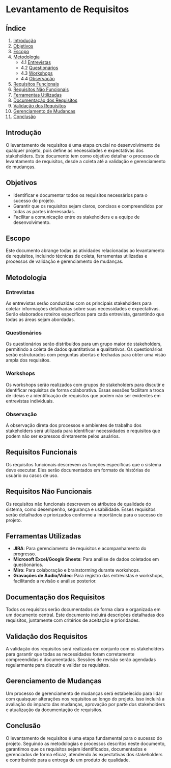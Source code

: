 # Levantamento de Requisitos

## Índice

1. [Introdução](#introdução)
2. [Objetivos](#objetivos)
3. [Escopo](#escopo)
4. [Metodologia](#metodologia)
    - 4.1 [Entrevistas](#entrevistas)
    - 4.2 [Questionários](#questionários)
    - 4.3 [Workshops](#workshops)
    - 4.4 [Observação](#observação)
5. [Requisitos Funcionais](#requisitos-funcionais)
6. [Requisitos Não Funcionais](#requisitos-não-funcionais)
7. [Ferramentas Utilizadas](#ferramentas-utilizadas)
8. [Documentação dos Requisitos](#documentação-dos-requisitos)
9. [Validação dos Requisitos](#validação-dos-requisitos)
10. [Gerenciamento de Mudanças](#gerenciamento-de-mudanças)
11. [Conclusão](#conclusão)

## Introdução

O levantamento de requisitos é uma etapa crucial no desenvolvimento de qualquer projeto, pois define as necessidades e expectativas dos stakeholders. Este documento tem como objetivo detalhar o processo de levantamento de requisitos, desde a coleta até a validação e gerenciamento de mudanças.

## Objetivos

- Identificar e documentar todos os requisitos necessários para o sucesso do projeto.
- Garantir que os requisitos sejam claros, concisos e compreendidos por todas as partes interessadas.
- Facilitar a comunicação entre os stakeholders e a equipe de desenvolvimento.

## Escopo

Este documento abrange todas as atividades relacionadas ao levantamento de requisitos, incluindo técnicas de coleta, ferramentas utilizadas e processos de validação e gerenciamento de mudanças.

## Metodologia

### Entrevistas

As entrevistas serão conduzidas com os principais stakeholders para coletar informações detalhadas sobre suas necessidades e expectativas. Serão elaborados roteiros específicos para cada entrevista, garantindo que todas as áreas sejam abordadas.

### Questionários

Os questionários serão distribuídos para um grupo maior de stakeholders, permitindo a coleta de dados quantitativos e qualitativos. Os questionários serão estruturados com perguntas abertas e fechadas para obter uma visão ampla dos requisitos.

### Workshops

Os workshops serão realizados com grupos de stakeholders para discutir e identificar requisitos de forma colaborativa. Essas sessões facilitam a troca de ideias e a identificação de requisitos que podem não ser evidentes em entrevistas individuais.

### Observação

A observação direta dos processos e ambientes de trabalho dos stakeholders será utilizada para identificar necessidades e requisitos que podem não ser expressos diretamente pelos usuários.

## Requisitos Funcionais

Os requisitos funcionais descrevem as funções específicas que o sistema deve executar. Eles serão documentados em formato de histórias de usuário ou casos de uso.

## Requisitos Não Funcionais

Os requisitos não funcionais descrevem os atributos de qualidade do sistema, como desempenho, segurança e usabilidade. Esses requisitos serão detalhados e priorizados conforme a importância para o sucesso do projeto.

## Ferramentas Utilizadas

- **JIRA**: Para gerenciamento de requisitos e acompanhamento do progresso.
- **Microsoft Excel/Google Sheets**: Para análise de dados coletados em questionários.
- **Miro**: Para colaboração e brainstorming durante workshops.
- **Gravações de Áudio/Vídeo**: Para registro das entrevistas e workshops, facilitando a revisão e análise posterior.

## Documentação dos Requisitos

Todos os requisitos serão documentados de forma clara e organizada em um documento central. Este documento incluirá descrições detalhadas dos requisitos, juntamente com critérios de aceitação e prioridades.

## Validação dos Requisitos

A validação dos requisitos será realizada em conjunto com os stakeholders para garantir que todas as necessidades foram corretamente compreendidas e documentadas. Sessões de revisão serão agendadas regularmente para discutir e validar os requisitos.

## Gerenciamento de Mudanças

Um processo de gerenciamento de mudanças será estabelecido para lidar com quaisquer alterações nos requisitos ao longo do projeto. Isso incluirá a avaliação do impacto das mudanças, aprovação por parte dos stakeholders e atualização da documentação de requisitos.

## Conclusão

O levantamento de requisitos é uma etapa fundamental para o sucesso do projeto. Seguindo as metodologias e processos descritos neste documento, garantimos que os requisitos sejam identificados, documentados e gerenciados de forma eficaz, atendendo às expectativas dos stakeholders e contribuindo para a entrega de um produto de qualidade.